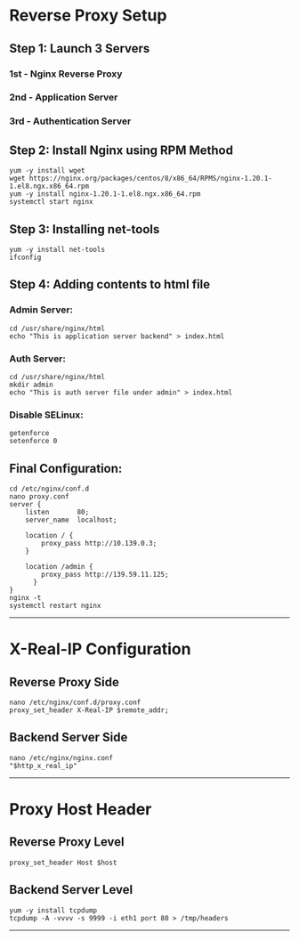 # Reverse Proxy Setup
## Step 1: Launch 3 Servers

### 1st - Nginx Reverse Proxy

### 2nd - Application Server

### 3rd - Authentication Server



## Step 2: Install Nginx using RPM Method

```
yum -y install wget
wget https://nginx.org/packages/centos/8/x86_64/RPMS/nginx-1.20.1-1.el8.ngx.x86_64.rpm
yum -y install nginx-1.20.1-1.el8.ngx.x86_64.rpm
systemctl start nginx
```

## Step 3: Installing net-tools

```
yum -y install net-tools
ifconfig
```


## Step 4: Adding contents to html file



### Admin Server:

```
cd /usr/share/nginx/html
echo "This is application server backend" > index.html
```

### Auth Server:
```
cd /usr/share/nginx/html
mkdir admin
echo "This is auth server file under admin" > index.html
```

### Disable SELinux:

```
getenforce
setenforce 0
```

## Final Configuration:

```
cd /etc/nginx/conf.d
nano proxy.conf
server {
    listen       80;
    server_name  localhost;
 
    location / {
        proxy_pass http://10.139.0.3;
    }
 
    location /admin {
        proxy_pass http://139.59.11.125;
      }
}
nginx -t
systemctl restart nginx
```
************************
# X-Real-IP Configuration

## Reverse Proxy Side

```
nano /etc/nginx/conf.d/proxy.conf
proxy_set_header X-Real-IP $remote_addr;
```

## Backend Server Side

```
nano /etc/nginx/nginx.conf
"$http_x_real_ip"
```
*************************
# Proxy Host Header

## Reverse Proxy Level
```
proxy_set_header Host $host
```

## Backend Server Level
```
yum -y install tcpdump
tcpdump -A -vvvv -s 9999 -i eth1 port 80 > /tmp/headers
```
********************************